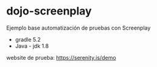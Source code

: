 # dojo-screenplay
Ejemplo base automatización de pruebas con Screenplay
 - gradle 5.2
 - Java - jdk 1.8
 
website de prueba: https://serenity.is/demo
